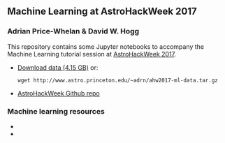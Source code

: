 ## Machine Learning at AstroHackWeek 2017

### Adrian Price-Whelan & David W. Hogg

This repository contains some Jupyter notebooks to accompany the Machine
Learning tutorial session at
[AstroHackWeek 2017](http://astrohackweek.org/2017/).

* [Download data (4.15 GB)](http://www.astro.princeton.edu/~adrn/ahw2017-ml-data.tar.gz) or:

    ```
    wget http://www.astro.princeton.edu/~adrn/ahw2017-ml-data.tar.gz
    ```

* [AstroHackWeek Github repo](https://github.com/AstroHackWeek/AstroHackWeek2017/)

### Machine learning resources

*
*
